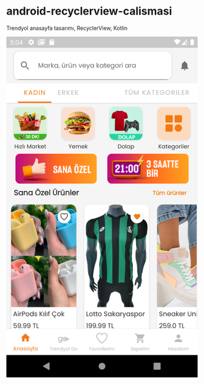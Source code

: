 # android-recyclerview-calismasi
 Trendyol anasayfa tasarımı, RecyclerView, Kotlin



![alt text](https://github.com/furkanakcakaya/android-recyclerview-calismasi/blob/main/trendyol.png?raw=true)

